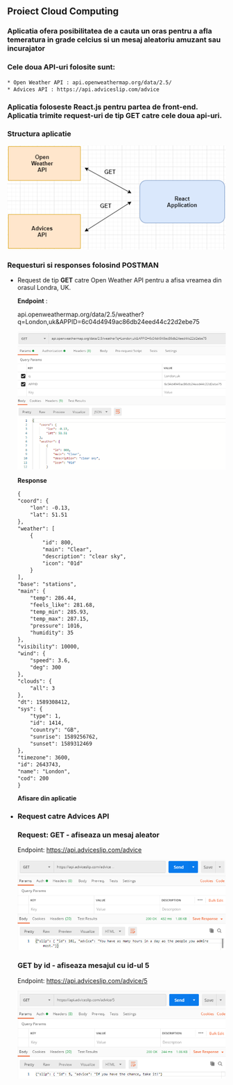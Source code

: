 ## Proiect Cloud Computing

### Aplicatia ofera posibilitatea de a cauta un oras pentru a afla temeratura in grade celcius si un mesaj aleatoriu amuzant sau incurajator 

### Cele doua API-uri folosite sunt:

    * Open Weather API : api.openweathermap.org/data/2.5/
    * Advices API : https://api.adviceslip.com/advice

### Aplicatia foloseste React.js pentru partea de front-end. Aplicatia trimite request-uri de tip **GET** catre cele doua api-uri.

### Structura aplicatie 

![](/assets/api-structure.png/)

### Requesturi si responses folosind POSTMAN

* Request de tip **GET** catre Open Weather API pentru a afisa vreamea din orasul Londra, UK.

    **Endpoint** : 

    api.openweathermap.org/data/2.5/weather?q=London,uk&APPID=6c04d4949ac86db24eed44c22d2ebe75

    ![](/assets/get-weather.png/)

    **Response**

    ```
    {
    "coord": {
        "lon": -0.13,
        "lat": 51.51
    },
    "weather": [
        {
            "id": 800,
            "main": "Clear",
            "description": "clear sky",
            "icon": "01d"
        }
    ],
    "base": "stations",
    "main": {
        "temp": 286.44,
        "feels_like": 281.68,
        "temp_min": 285.93,
        "temp_max": 287.15,
        "pressure": 1016,
        "humidity": 35
    },
    "visibility": 10000,
    "wind": {
        "speed": 3.6,
        "deg": 300
    },
    "clouds": {
        "all": 3
    },
    "dt": 1589308412,
    "sys": {
        "type": 1,
        "id": 1414,
        "country": "GB",
        "sunrise": 1589256762,
        "sunset": 1589312469
    },
    "timezone": 3600,
    "id": 2643743,
    "name": "London",
    "cod": 200
    }
    ```

    **Afisare din aplicatie**
    ![]()

* ### Request  catre **Advices API** 
    
    ### **Request: GET** - afiseaza un mesaj aleator

    Endpoint:   https://api.adviceslip.com/advice

    ![](/assets/getadvice.png)

    ### **GET by id** - afiseaza mesajul cu id-ul 5

    Endpoint: https://api.adviceslip.com/advice/5  

    ![](/assets/get-advice-by-id.png)
